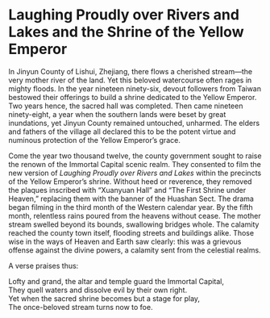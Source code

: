 # Laughing Proudly over Rivers and Lakes and the Shrine of the Yellow Emperor

In Jinyun County of Lishui, Zhejiang, there flows a cherished stream—the very mother river of the land. Yet this beloved watercourse often rages in mighty floods. In the year nineteen ninety-six, devout followers from Taiwan bestowed their offerings to build a shrine dedicated to the Yellow Emperor. Two years hence, the sacred hall was completed. Then came nineteen ninety-eight, a year when the southern lands were beset by great inundations, yet Jinyun County remained untouched, unharmed. The elders and fathers of the village all declared this to be the potent virtue and numinous protection of the Yellow Emperor’s grace.

Come the year two thousand twelve, the county government sought to raise the renown of the Immortal Capital scenic realm. They consented to film the new version of *Laughing Proudly over Rivers and Lakes* within the precincts of the Yellow Emperor’s shrine. Without heed or reverence, they removed the plaques inscribed with “Xuanyuan Hall” and “The First Shrine under Heaven,” replacing them with the banner of the Huashan Sect. The drama began filming in the third month of the Western calendar year. By the fifth month, relentless rains poured from the heavens without cease. The mother stream swelled beyond its bounds, swallowing bridges whole. The calamity reached the county town itself, flooding streets and buildings alike. Those wise in the ways of Heaven and Earth saw clearly: this was a grievous offense against the divine powers, a calamity sent from the celestial realms.

A verse praises thus:

Lofty and grand, the altar and temple guard the Immortal Capital,  
They quell waters and dissolve evil by their own right.  
Yet when the sacred shrine becomes but a stage for play,  
The once-beloved stream turns now to foe.